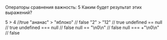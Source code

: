 Операторы сравнения
важность: 5
Каким будет результат этих выражений?

5 > 4 //true
"ананас" > "яблоко" // false
"2" > "12" // true
undefined == null // true
undefined === null // false
null == "\n0\n" // false
null === +"\n0\n" // false
